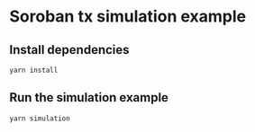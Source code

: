 # Soroban tx simulation example

## Install dependencies

```
yarn install
```

## Run the simulation example

```
yarn simulation
```
